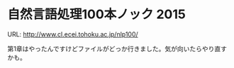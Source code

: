 # 自然言語処理100本ノック 2015

URL: http://www.cl.ecei.tohoku.ac.jp/nlp100/

第1章はやったんですけどファイルがどっか行きました。気が向いたらやり直すかも。
